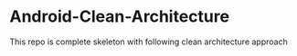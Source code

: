 # Android-Clean-Architecture
This repo is complete skeleton with following clean architecture approach
